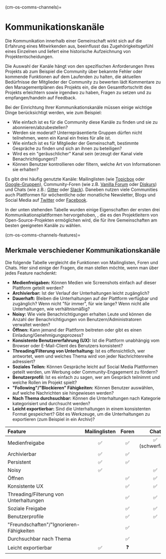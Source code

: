 (cm-os-comms-channels)=
# Kommunikationskanäle

Die Kommunikation innerhalb einer Gemeinschaft wirkt sich auf die Erfahrung eines Mitwirkenden aus, beeinflusst das Zugehörigkeitsgefühl eines Einzelnen und liefert eine historische Aufzeichnung von Projektentscheidungen.

Die Auswahl der Kanäle hängt von den spezifischen Anforderungen Ihres Projekts ab zum Beispiel die Community über bekannte Fehler oder kommende Funktionen auf dem Laufenden zu halten, die aktuellen Bedürfnisse der Mitglieder der Community zu bewerten lädt Kommentare zu den Managementplänen des Projekts ein, die den Gesamtfortschritt des Projekts erleichtern sowie irgendwo zu haben, Fragen zu setzen und zu empfangen/handeln auf Feedback.

Bei der Einrichtung Ihrer Kommunikationskanäle müssen einige wichtige Dinge berücksichtigt werden, wie zum Beispiel:

* Wie einfach ist es für die Community diese Kanäle zu finden und sie zu abonnieren/abzubestellen?
* Werden sie moderat? Unterrepräsentierte Gruppen dürfen nicht teilnehmen, wenn ein Kanal ein freies für alle ist.
* Wie einfach ist es für Mitglieder der Gemeinschaft, bestimmte Gespräche zu finden und sich an ihnen zu beteiligen?
* Wird es ein "geräuschlicher" Kanal sein (erzeugt der Kanal viele Benachrichtigungen)?
* Können Benutzer kontrollieren oder filtern, welche Art von Informationen sie erhalten?

Es gibt drei häufig genutzte Kanäle: Mailinglisten (wie [Topicbox](https://www.topicbox.com/) oder [Google-Gruppen](https://support.google.com/mail/thread/14635045?hl=en)), Community-Foren (wie z.B. [Vanilla Forum](https://vanillaforums.com/en/software/) oder [Diskurs](https://www.discourse.org/)) und Chats (wie z.B.: [Gitter](https://gitter.im/) oder [Slack](https://app.slack.com/signin)). Daneben nutzen viele Communities auch Plattformen für wöchentliche oder monatliche Newsletter, Blogs und Social Media auf [Twitter](https://twitter.com/) oder [Facebook](https://www.facebook.com/).

In der unten stehenden Tabelle wurden einige Eigenschaften der ersten drei Kommunikationsplattformen hervorgehoben, , die es den Projektleitern von Open-Source-Projekten ermöglichen wird, die für ihre Gemeinschaften am besten geeigneten Kanäle zu wählen.

(cm-os-comms-channels-features)=
## Merkmale verschiedener Kommunikationskanäle

Die folgende Tabelle vergleicht die Funktionen von Mailinglisten, Foren und Chats. Hier sind einige der Fragen, die man stellen möchte, wenn man über jedes Feature nachdenkt:

- **Medienfreigaben:** Können Medien wie Screenshots einfach auf dieser Plattform geteilt werden?
- **Archivierbar:** Ist der Verlauf der Unterhaltungen leicht zugänglich?
- **Dauerhaft:** Bleiben die Unterhaltungen auf der Plattform verfügbar und zugänglich? Wenn nicht "für immer", für wie lange? Wenn nicht alle Unterhaltungen, wie verhältnismäßig?
- **Noisy:** Wie viele Benachrichtigungen erhalten Leute und können die Anzahl der Benachrichtigungen von Benutzern/Administratoren verwaltet werden?
- **Öffnen:** Kann jemand der Plattform beitreten oder gibt es einen Einladung/Genehmigungsprozess?
- **Konsistente Benutzererfahrung (UX):** Ist die Plattform unabhängig vom Browser oder E-Mail-Client des Benutzers konsistent?
- **Threading/Filterung von Unterhaltung:** Ist es offensichtlich, wer antwortet, wem und welches Thema wird von jeder Nachrichtenreihe adressiert?
- **Soziales Teilen:** Können Gespräche leicht auf Social Media Plattformen geteilt werden, um Werbung oder Community-Engagement zu fördern?
- **Benutzerprofil:** Ist es einfach zu sagen, wer am Gespräch teilnimmt und welche Rollen im Projekt spielt?
- **"Following"/"Blockieren" Fähigkeiten:** Können Benutzer auswählen, auf welche Nachrichten sie hingewiesen werden?
- **Nach Thema durchsuchbar:** Können die Unterhaltungen nach Kategorie kategorisiert und durchsucht werden?
- **Leicht exportierbar:** Sind die Unterhaltungen in einem konsistenten Format gespeichert? Gibt es Werkzeuge, um die Unterhaltungen zu exportieren (zum Beispiel in ein Archiv)?

| Feature                                  | Mailinglisten | Foren |       Chat       |
|:---------------------------------------- |:-------------:|:-----:|:----------------:|
| Medienfreigabe                           |       ✅       |   ✅   | ✅ (schwerfällig) |
| Archivierbar                             |       ✅       |   ✅   |                  |
| Persistent                               |       ✅       |   ✅   |                  |
| Noisy                                    |       ✅       |       |        ✅         |
| Öffnen                                   |               |   ✅   |        ✅         |
| Konsistente UX                           |               |   ✅   |        ✅         |
| Threading/Filterung von Unterhaltungen   |               |   ✅   |        ✅         |
| Soziale Freigabe                         |               |   ✅   |        ✅         |
| Benutzerprofile                          |               |   ✅   |        ✅         |
| "Freundschaften"/"Ignorieren-Fähigkeiten |               |   ✅   |                  |
| Durchsuchbar nach Thema                  |               |   ✅   |                  |
| Leicht exportierbar                      |       ✅       |   ❓   |                  |
